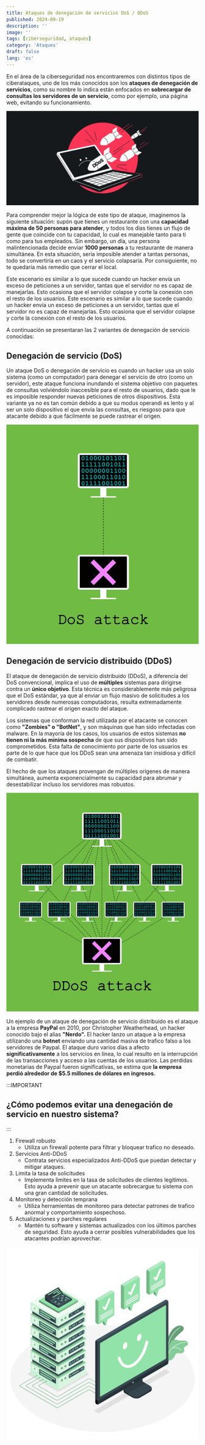 ```yaml
---
title: Ataques de denegación de servicios DoS / DDoS
published: 2024-09-19
description: ''
image: ''
tags: [ciberseguridad, ataques]
category: 'Ataques'
draft: false 
lang: 'es'
---
```



En el área de la ciberseguridad nos encontraremos con distintos tipos de ciberataques, uno de los más conocidos son los **ataques de denegación de servicios**, como su nombre lo indica están enfocados en **sobrecargar de consultas los servidores de un servicio**, como por ejemplo, una página web, evitando su funcionamiento.

![DDoS1](img/How_to_stop_DDoS_attacks_hero.png)

Para comprender mejor la lógica de este tipo de ataque, imaginemos la siguiente situación: supón que tienes un restaurante con una **capacidad máxima de 50 personas para atender**, y todos los días tienes un flujo de gente que coincide con tu capacidad, lo cual es manejable tanto para ti como para tus empleados. Sin embargo, un día, una persona malintencionada decide enviar **1000 personas** a tu restaurante de manera simultánea. En esta situación, sería imposible atender a tantas personas, todo se convertiría en un caos y el servicio colapsaría. Por consiguiente, no te quedaría más remedio que cerrar el local.

Este escenario es similar a lo que sucede cuando un hacker envía un exceso de peticiones a un servidor, tantas que el servidor no es capaz de manejarlas. Esto ocasiona que el servidor colapse y corte la conexión con el resto de los usuarios.
Este escenario es similar a lo que sucede cuando un hacker envía un exceso de peticiones a un servidor, tantas que el servidor no es capaz de manejarlas. Esto ocasiona que el servidor colapse y corte la conexión con el resto de los usuarios.

A continuación se presentaran las 2 variantes de denegación de servicio conocidas:

## Denegación de servicio (DoS)

Un ataque DoS o denegación de servicio es cuando un hacker usa un solo sistema (como un computador) para denegar el servicio de otro (como un servidor), este ataque funciona inundando el sistema objetivo con paquetes de consultas volviéndolo inaccesible para el resto de usuarios, dado que le es imposible responder nuevas peticiones de otros dispositivos.
Esta variante ya no es tan común debido a que su modus operandi es lento y al ser un solo dispositivo el que envía las consultas, es riesgoso para que atacante debido a que fácilmente se puede rastrear el origen.

![DoS1](img/dos-vs-ddos_card%20-%20copia.png)

## Denegación de servicio distribuido (DDoS)

El ataque de denegación de servicio distribuido (DDoS), a diferencia del DoS convencional, implica el uso de **múltiples** sistemas para dirigirse contra un **único objetivo**. Esta técnica es considerablemente más peligrosa que el DoS estándar, ya que al enviar un flujo masivo de solicitudes a los servidores desde numerosas computadoras, resulta extremadamente complicado rastrear el origen exacto del ataque.

Los sistemas que conforman la red utilizada por el atacante se conocen como **"Zombies" o "BotNet"**, y son máquinas que han sido infectadas con malware. En la mayoría de los casos, los usuarios de estos sistemas **no tienen ni la más mínima sospecha** de que sus dispositivos han sido comprometidos. Esta falta de conocimiento por parte de los usuarios es parte de lo que hace que los DDoS sean una amenaza tan insidiosa y difícil de combatir.

El hecho de que los ataques provengan de múltiples orígenes de manera simultánea, aumenta exponencialmente su capacidad para abrumar y desestabilizar incluso los servidores mas robustos.

![DoS2](img/dos-vs-ddos_card.png)

Un ejemplo de un ataque de denegación de servicio distribuido es el ataque a la empresa **PayPal** en 2010, por Christopher Weatherhead, un hacker conocido bajo el alias **"Nerdo".**
El hacker lanzo un ataque a la empresa utilizando una **botnet** enviando una cantidad masiva de trafico falso a los servidores de Paypal.
El ataque duro varios días a afecto **significativamente** a los servicios en línea, lo cual resulto en la interrupción de las transacciones y acceso a las cuentas de los usuarios.
Las perdidas monetarias de Paypal fueron significativas, se estima que **la empresa perdió alrededor de $5.5 millones de dólares en ingresos.**

:::IMPORTANT
## ¿Cómo podemos evitar una denegación de servicio en nuestro sistema?
:::
1. Firewall robusto
   - Utiliza un firewall potente para filtrar y bloquear trafico no deseado. 
2. Servicios Anti-DDoS
   - Contrata servicios especializados Anti-DDoS que puedan detectar y mitigar ataques.
3. Limita la tasa de solicitudes
   - Implementa limites en la tasa de solicitudes de clientes legítimos. Esto ayuda a prevenir que un atacante sobrecargue tu sistema con una gran cantidad de solicitudes.
4. Monitoreo y detección temprana
   - Utiliza herramientas de monitoreo para detectar patrones de trafico anormal y comportamiento sospechoso.
5. Actualizaciones y parches regulares
   - Mantén tu software y sistemas actualizados con los últimos parches de seguridad. Esto ayuda a cerrar posibles vulnerabilidades que los atacantes podrían aprovechar.

![DoS3](img/Server_status_amico.png)

